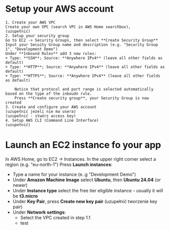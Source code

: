 # Setup your AWS account
	1. Create your AWS VPC 
	Create your own VPC (search VPC in AWS Home searchbox), 
	(uzupełnić)
	2. Setup your security group
	Go to EC2 -> Security Groups, then select **Create Security Group**  
	Input your Secuity Group name and description (e.g. "Security Group 1", "Development Demo")  
	Under **Inbound Rules** add 3 new rules:  
	+ Type: **SSH**; Source: **Anywhere IPv4** (leave all other fields as default)  
	+ Type: **HTTP**; Source: **Anywhere IPv4** (leave all other fields as default)  
	+ Type: **HTTPS**; Source: **Anywhere IPv4** (leave all other fields as default)  
	  
    	Notice that protocol and port range is selected automatically based on the type of the inboudn rule.
	    Press **Create security group**, your Security Group is now created
	3. Create and configure your AWS account
	(uzupełnić jeżeli nie ma usera)
	(uzupełnić - stwórz access key)
	4. Setup AWS CLI (Command Line Interface)
	(uzupełnić)
#  Launch an EC2 instance fo your app
In AWS Home, go to EC2 -> Instances. In the upper right corner select a region (e.g. "eu-north-1")
Press **Launch instances**:
+ Type a name for your instance (e..g "Development Demo")
+ Under **Amazon Machine Image** select **Ubuntu**, then **Ubuntu 24.04** (or newer)
+ Under **Instance type** select the free tier eligible instance - usually it will be **t3.micro**
+ Under **Key Pair**, press **Create new key pair**
	(uzupełnić tworzenie key pair)
+ Under **Network settings**:
	+ Select the VPC created in step 1.1
	+ test

